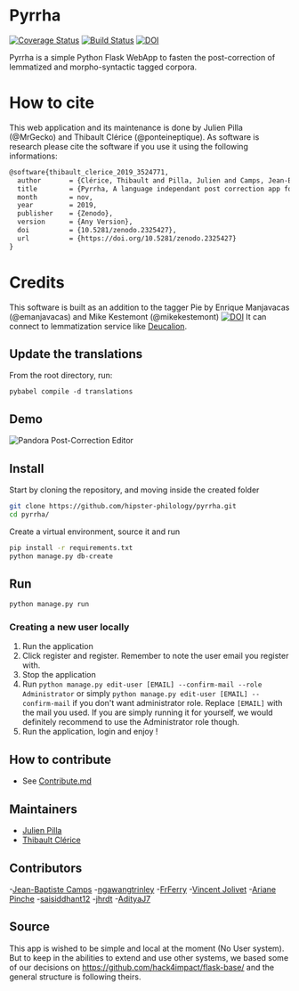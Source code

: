 Pyrrha
======

[![Coverage Status](https://coveralls.io/repos/github/hipster-philology/ppyrrha/badge.svg?branch=master)](https://coveralls.io/github/hipster-philology/pyrrha?branch=master)
[![Build Status](https://travis-ci.org/hipster-philology/pyrrha.svg?branch=master)](https://travis-ci.org/hipster-philology/pyrrha)
[![DOI](https://zenodo.org/badge/DOI/10.5281/zenodo.2325427.svg)](https://doi.org/10.5281/zenodo.2325427)


Pyrrha is a simple Python Flask WebApp to fasten the post-correction
of lemmatized and morpho-syntactic tagged corpora.

# How to cite

This web application and its maintenance is done by Julien Pilla (@MrGecko) and Thibault Clérice (@ponteineptique). As software is research
please cite the software if you use it using the following informations:

```latex
@software{thibault_clerice_2019_3524771,
  author       = {Clérice, Thibault and Pilla, Julien and Camps, Jean-Baptiste and Jolivet, Vincent and Pinche, Ariane},
  title        = {Pyrrha, A language independant post correction app for POS and lemmatization},
  month        = nov,
  year         = 2019,
  publisher    = {Zenodo},
  version      = {Any Version},
  doi          = {10.5281/zenodo.2325427},
  url          = {https://doi.org/10.5281/zenodo.2325427}
}
```

# Credits

This software is built as an addition to the tagger Pie by Enrique Manjavacas (@emanjavacas) and Mike Kestemont (@mikekestemont) [![DOI](https://zenodo.org/badge/131014015.svg)](https://zenodo.org/badge/latestdoi/131014015)
It can connect to lemmatization service like [Deucalion](https://github.com/chartes/deucalion-chartes).

## Update the translations

From the root directory, run:

`pybabel compile -d translations`

## Demo
![Pandora Post-Correction Editor](./demo.gif)

## Install

Start by cloning the repository, and moving inside the created folder

```bash
git clone https://github.com/hipster-philology/pyrrha.git
cd pyrrha/
```

Create a virtual environment, source it and run

```bash
pip install -r requirements.txt
python manage.py db-create
```

## Run

```bash
python manage.py run
```

### Creating a new user locally

1. Run the application
2. Click register and register. Remember to note the user email you register with.
3. Stop the application
4. Run `python manage.py edit-user [EMAIL] --confirm-mail --role Administrator` or simply 
`python manage.py edit-user [EMAIL] --confirm-mail` if you don't want administrator role. Replace `[EMAIL]`
with the mail you used. If you are simply running it for yourself, we would definitely recommend to use the Administrator role though.
5. Run the application, login and enjoy !

## How to contribute

- See [Contribute.md](CONTRIBUTING.md)

## Maintainers

- [Julien Pilla](https://github.com/MrGecko)
- [Thibault Clérice](https://github.com/ponteineptique)

## Contributors

-[Jean-Baptiste Camps](https://github.com/Jean-Baptiste-Camps)
-[ngawangtrinley](https://github.com/ngawangtrinley)
-[FrFerry](https://github.com/FrFerry)
-[Vincent Jolivet](https://github.com/architexte)
-[Ariane Pinche](https://github.com/ArianePinche)
-[saisiddhant12](https://github.com/saisiddhant12)
-[jhrdt](https://github.com/jhrdt)
-[AdityaJ7](https://github.com/AdityaJ7)

## Source

This app is wished to be simple and local at the moment (No User system). But to keep in the abilities to extend and use
other systems, we based some of our decisions on https://github.com/hack4impact/flask-base/ and the general structure is following theirs.
